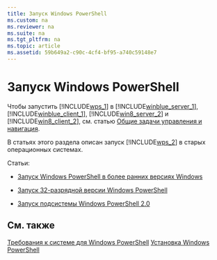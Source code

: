 ```yaml
---
title: Запуск Windows PowerShell
ms.custom: na
ms.reviewer: na
ms.suite: na
ms.tgt_pltfrm: na
ms.topic: article
ms.assetid: 59b649a2-c90c-4cf4-bf95-a740c59148e7
---
```

# Запуск Windows PowerShell
Чтобы запустить [!INCLUDE[wps_1](../Token/wps_1_md.md)] в [!INCLUDE[winblue_server_1](../Token/winblue_server_1_md.md)], [!INCLUDE[winblue_client_1](../Token/winblue_client_1_md.md)], [!INCLUDE[win8_server_2](../Token/win8_server_2_md.md)] и [!INCLUDE[win8_client_2](../Token/win8_client_2_md.md)], см. статью [Общие задачи управления и навигация](http://technet.microsoft.com/library/hh831491.aspx).

В статьях этого раздела описан запуск [!INCLUDE[wps_2](../Token/wps_2_md.md)] в старых операционных системах.

Статьи:

-   [Запуск Windows PowerShell в более ранних версиях Windows](../Topic/Starting-Windows-PowerShell-on-Earlier-Versions-of-Windows.md)

-   [Запуск 32-разрядной версии Windows PowerShell](../Topic/Starting-the-32-Bit-Version-of-Windows-PowerShell.md)

-   [Запуск подсистемы Windows PowerShell 2.0](../Topic/Starting-the-Windows-PowerShell-2.0-Engine.md)

## См. также
[Требования к системе для Windows PowerShell](../Topic/Windows-PowerShell-System-Requirements.md)
[Установка Windows PowerShell](../Topic/Installing-Windows-PowerShell.md)



<!--HONumber=Apr16_HO1-->


